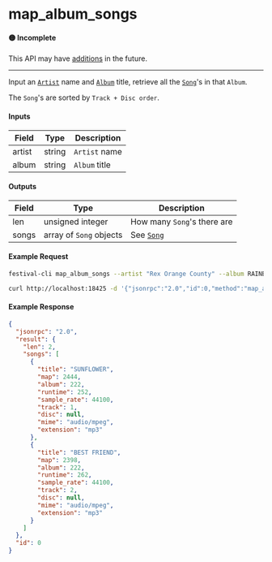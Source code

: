 # map_album_songs

#### 🟡 Incomplete
This API may have [additions](../../api-stability/marker.md) in the future.

---

Input an [`Artist`](../../common-objects/artist.md) name and [`Album`](../../common-objects/album.md) title, retrieve all the [`Song`](../../common-objects/song.md)'s in that `Album`.

The `Song`'s are sorted by `Track + Disc order`.

#### Inputs

| Field  | Type   | Description |
|--------|--------|-------------|
| artist | string | `Artist` name
| album  | string | `Album` title

#### Outputs

| Field | Type                    | Description |
|-------|-------------------------|-------------|
| len   | unsigned integer        | How many `Song`'s there are
| songs | array of `Song` objects | See [`Song`](../../common-objects/song.md)

#### Example Request
```bash
festival-cli map_album_songs --artist "Rex Orange County" --album RAINBOW
```
```bash
curl http://localhost:18425 -d '{"jsonrpc":"2.0","id":0,"method":"map_album_songs","params":{"artist":"Rex Orange County","album":"RAINBOW"}}'
```

#### Example Response
```json
{
  "jsonrpc": "2.0",
  "result": {
    "len": 2,
    "songs": [
      {
        "title": "SUNFLOWER",
        "map": 2444,
        "album": 222,
        "runtime": 252,
        "sample_rate": 44100,
        "track": 1,
        "disc": null,
        "mime": "audio/mpeg",
        "extension": "mp3"
      },
      {
        "title": "BEST FRIEND",
        "map": 2398,
        "album": 222,
        "runtime": 262,
        "sample_rate": 44100,
        "track": 2,
        "disc": null,
        "mime": "audio/mpeg",
        "extension": "mp3"
      }
    ]
  },
  "id": 0
}
```

